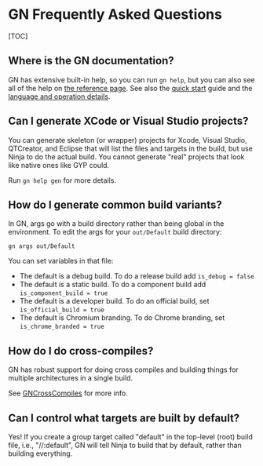 # GN Frequently Asked Questions

[TOC]

## Where is the GN documentation?

GN has extensive built-in help, so you can run `gn help`, but you can
also see all of the help on [the reference page](reference.md). See
also the [quick start](quick_start.md) guide and the [language and
operation details](language.md).

## Can I generate XCode or Visual Studio projects?

You can generate skeleton (or wrapper) projects for Xcode, Visual Studio,
QTCreator, and Eclipse that will list the files and targets in the
build, but use Ninja to do the actual build. You cannot generate "real"
projects that look like native ones like GYP could.

Run `gn help gen` for more details.

## How do I generate common build variants?

In GN, args go with a build directory rather than being global in the
environment. To edit the args for your `out/Default` build directory:

```
gn args out/Default
```

You can set variables in that file:

  * The default is a debug build. To do a release build add
    `is_debug = false`
  * The default is a static build. To do a component build add
    `is_component_build = true`
  * The default is a developer build. To do an official build, set
    `is_official_build = true`
  * The default is Chromium branding. To do Chrome branding, set
    `is_chrome_branded = true`

## How do I do cross-compiles?

GN has robust support for doing cross compiles and building things for
multiple architectures in a single build.

See [GNCrossCompiles](cross_compiles.md) for more info.

## Can I control what targets are built by default?

Yes! If you create a group target called "default" in the top-level (root)
build file, i.e., "//:default", GN will tell Ninja to build that by
default, rather than building everything.
